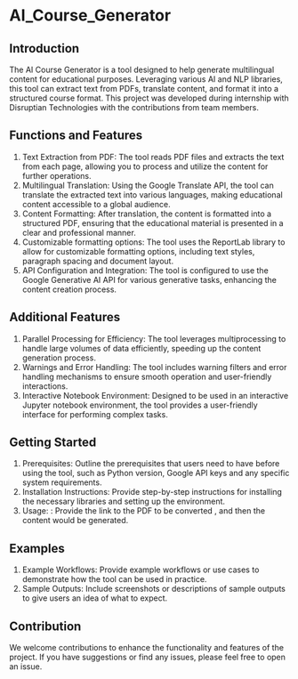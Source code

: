 # AI_Course_Generator

## Introduction

The AI Course Generator is a tool designed to help generate multilingual content for educational purposes. Leveraging various AI and NLP libraries, this tool can extract text from PDFs, translate content, and format it into a structured course format. This project was developed during internship with Disruptian Technologies with the contributions from team members.

## Functions and Features

1. Text Extraction from PDF: The tool reads PDF files and extracts the text from each page, allowing you to process and utilize the content for further operations.
2. Multilingual Translation: Using the Google Translate API, the tool can translate the extracted text into various languages, making educational content accessible to a global audience.
3. Content Formatting: After translation, the content is formatted into a structured PDF, ensuring that the educational material is presented in a clear and professional manner.
4. Customizable formatting options: The tool uses the ReportLab library to allow for customizable formatting options, including text styles, paragraph spacing and document layout.
5. API Configuration and Integration: The tool is configured to use the Google Generative AI API for various generative tasks, enhancing the content creation process.

## Additional Features

1. Parallel Processing for Efficiency: The tool leverages multiprocessing to handle large volumes of data efficiently, speeding up the content generation process.
2. Warnings and Error Handling: The tool includes warning filters and error handling mechanisms to ensure smooth operation and user-friendly interactions.
3. Interactive Notebook Environment: Designed to be used in an interactive Jupyter notebook environment, the tool provides a user-friendly interface for performing complex tasks.

## Getting Started

1. Prerequisites: Outline the prerequisites that users need to have before using the tool, such as Python version, Google API keys and any specific system requirements.
2. Installation Instructions: Provide step-by-step instructions for installing the necessary libraries and setting up the environment.
3. Usage: : Provide the link to the PDF to be converted , and then the content would be generated.

## Examples

1. Example Workflows: Provide example workflows or use cases to demonstrate how the tool can be used in practice.
2. Sample Outputs: Include screenshots or descriptions of sample outputs to give users an idea of what to expect.

## Contribution

We welcome contributions to enhance the functionality and features of the project. If you have suggestions or find any issues, please feel free to open an issue.
